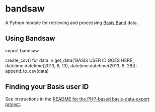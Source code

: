 bandsaw
=======

A Python module for retrieving and processing [Basis Band](http://www.mybasis.com/) data.

## Using Bandsaw
import bandsaw

create_csv()
for data in get_data('BASIS USER ID GOES HERE', datetime.datetime(2013, 8, 13), datetime.datetime(2013, 8, 28)):
  append_to_csv(data)


## Finding your Basis user ID
See instructions in the [README for the PHP-based basis-data-export project](https://github.com/btroia/basis-data-export/blob/master/README.md).

